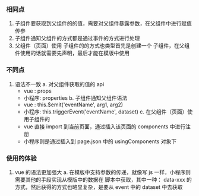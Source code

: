 ### 相同点
  1. 子组件要获取到父组件的的值，需要对父组件暴露参数，在父组件中进行赋值传参
  2. 子组件通知父组件的方式都是通过事件的方式进行处理
  3. 父组件（页面）使用 子组件的的方式也类型首先是创建一个 子组件，在父组件使用的话就需要先声明，最后才能在模版中使用

### 不同点
  1. 语法不一致
    a. 对父组件获取的值的 api
       - vue : props
       - 小程序: properties
    b. 子组件通知父组件语法
       - vue : this.$emit('eventName', arg1, arg2)
       - 小程序: this.triggerEvent('eventName', dataset)
    c. 在父组件（页面）使用子组件的
       - vue 直接 import 到当前页面，通过插入该页面的 components 中进行注册
       - 小程序则是通过插入到 page.json 中的 usingComponents 对象下

### 使用的体验
  1. vue 的语法更加强大
     a. 在模版中支持参数的传递，就像写 js 一样，小程序则需要其他的手段实现从模版中的数据在 脚本中获取，其中一种： data-xxx 的方式，然后获得的方式也略显复杂，是要从
        event 中的 dataset 中去获取
